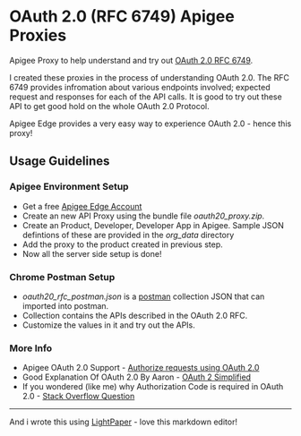 OAuth 2.0 (RFC 6749)  Apigee Proxies 
==============================

Apigee Proxy to help understand and try out [OAuth 2.0 RFC 6749](http://tools.ietf.org/html/rfc6749). 

I created these proxies in the process of understanding OAuth 2.0. The RFC 6749 provides infromation about various endpoints involved; expected request and responses for each of the API calls. It is good to try out these API to get good hold on the whole OAuth 2.0 Protocol. 

Apigee Edge provides a very easy way to experience OAuth 2.0 - hence this proxy!

## Usage Guidelines

### Apigee Environment Setup

* Get a free [Apigee Edge Account ](https://enterprise.apigee.com/)
* Create an new API Proxy using the bundle file _oauth20_proxy.zip_. 
* Create an Product, Developer, Developer App in Apigee. Sample JSON defintions of these are provided in the _org_data_ directory
* Add the proxy to the product created in previous step.
* Now all the server side setup is done!
 
### Chrome Postman Setup

* _oauth20_rfc_postman.json_ is a [postman](http://www.getpostman.com) collection JSON that can imported into postman.
*  Collection contains the APIs described in the OAuth 2.0 RFC.
*  Customize the values in it and try out the APIs.

### More Info
* Apigee OAuth 2.0 Support - [Authorize requests using OAuth 2.0](http://apigee.com/docs/api-services/content/authorize-requests-using-oauth-20)
* Good Explanation Of OAuth 2.0 By Aaron - [OAuth 2 Simplified](http://aaronparecki.com/articles/2012/07/29/1/oauth2-simplified) 
* If you wondered (like me) why Authorization Code is required in OAuth 2.0 - [Stack Overflow Question](http://stackoverflow.com/questions/13387698/why-is-there-an-authorization-code-flow-in-oauth2-when-implicit-flow-works-s)

-----

And i wrote this using [LightPaper](http://clockworkengine.com/lightpaper-mac/) - love this markdown editor!